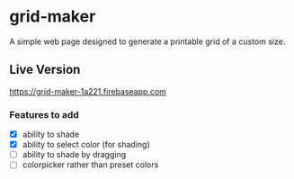 # grid-maker
A simple web page designed to generate a printable grid of a custom size. 

## Live Version
https://grid-maker-1a221.firebaseapp.com

### Features to add
- [x] ability to shade
- [x] ability to select color (for shading)
- [ ] ability to shade by dragging
- [ ] colorpicker rather than preset colors
